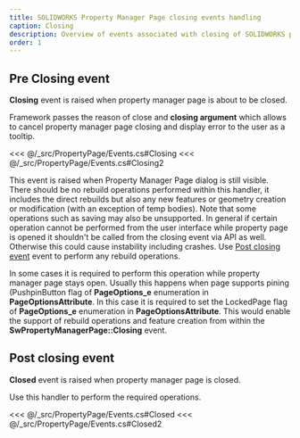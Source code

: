 ```yaml
---
title: SOLIDWORKS Property Manager Page closing events handling
caption: Closing
description: Overview of events associated with closing of SOLIDWORKS property manager page handled in xCAD framework
order: 1
---
```

## Pre Closing event

**Closing** event is raised when property manager page is about to be closed.

Framework passes the reason of close and **closing argument** which allows to cancel property manager page closing and display error to the user as a tooltip.

<<< @/_src/PropertyPage/Events.cs#Closing
<<< @/_src/PropertyPage/Events.cs#Closing2

This event is raised when Property Manager Page dialog is still visible. There should be no rebuild operations performed within this handler, it includes the direct rebuilds but also any new features or geometry creation or modification (with an exception of temp bodies). Note that some operations such as saving may also be unsupported. In general if certain operation cannot be performed from the user interface while property page is opened it shouldn't be called from the closing event via API as well. Otherwise this could cause instability including crashes. Use [Post closing event](#post-closing-event) event to perform any rebuild operations.

In some cases it is required to perform this operation while property manager page stays open. Usually this happens when page supports pining (PushpinButton flag of **PageOptions_e** enumeration in **PageOptionsAttribute**. In this case it is required to set the LockedPage flag of **PageOptions_e** enumeration in **PageOptionsAttribute**. This would enable the support of rebuild operations and feature creation from within the **SwPropertyManagerPage::Closing** event.

## Post closing event

**Closed** event is raised when property manager page is closed.

Use this handler to perform the required operations.

<<< @/_src/PropertyPage/Events.cs#Closed
<<< @/_src/PropertyPage/Events.cs#Closed2
